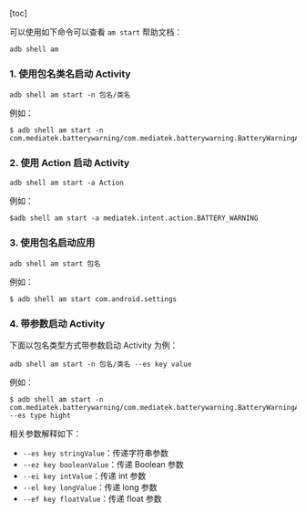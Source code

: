 [toc]

可以使用如下命令可以查看 `am start` 帮助文档：

```shell
adb shell am
```

### 1. 使用包名类名启动 Activity

```shell
adb shell am start -n 包名/类名
```

例如：

```shell
$ adb shell am start -n com.mediatek.batterywarning/com.mediatek.batterywarning.BatteryWarningActivity
```

### 2. 使用 Action 启动 Activity

```shell
adb shell am start -a Action
```

例如：

```shell
$adb shell am start -a mediatek.intent.action.BATTERY_WARNING
```

### 3. 使用包名启动应用

```shell
adb shell am start 包名
```

例如：

```shell
$ adb shell am start com.android.settings
```

### 4. 带参数启动 Activity

下面以包名类型方式带参数启动 Activity 为例：

```shell
adb shell am start -n 包名/类名 --es key value
```

例如：

```shell
$ adb shell am start -n com.mediatek.batterywarning/com.mediatek.batterywarning.BatteryWarningActivity --es type hight
```

相关参数解释如下：

+ `--es key stringValue`：传递字符串参数
+ `--ez key booleanValue`：传递 Boolean 参数
+ `--ei key intValue`：传递 int 参数
+ `--el key longValue`：传递 long 参数
+ `--ef key floatValue`：传递 float 参数